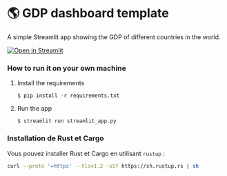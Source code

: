 # :earth_americas: GDP dashboard template

A simple Streamlit app showing the GDP of different countries in the world.

[![Open in Streamlit](https://static.streamlit.io/badges/streamlit_badge_black_white.svg)](https://gdp-dashboard-template.streamlit.app/)

### How to run it on your own machine

1. Install the requirements

   ```
   $ pip install -r requirements.txt
   ```

2. Run the app

   ```
   $ streamlit run streamlit_app.py
   ```
### Installation de Rust et Cargo

Vous pouvez installer Rust et Cargo en utilisant `rustup` :

```sh
curl --proto '=https' --tlsv1.2 -sSf https://sh.rustup.rs | sh
